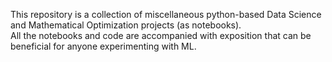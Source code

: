 This repository is a collection of miscellaneous python-based Data Science and Mathematical Optimization projects (as notebooks).  
All the notebooks and code are accompanied with exposition that can be beneficial for anyone experimenting with ML. 
